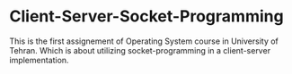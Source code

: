 # Client-Server-Socket-Programming
This is the first assignement of Operating System course in University of Tehran. Which is about utilizing socket-programming in a client-server implementation.
